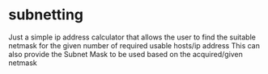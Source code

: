 # subnetting

Just a simple ip address calculator that allows the user to find the suitable netmask for the given number of required usable hosts/ip address
This can also provide the Subnet Mask to be used based on the acquired/given netmask
